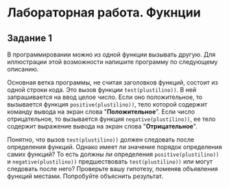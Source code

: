 # Лабораторная работа. Фукнции

## Задание 1
В программировании можно из одной функции вызывать другую. Для иллюстрации этой
возможности напишите программу по следующему описанию.

Основная ветка программы, не считая заголовков функций, состоит из одной строки кода.
Это вызов функции <code>test(plustilino))</code>. В ней запрашивается на ввод целое число. Если оно
положительное, то вызывается функция <code>positive(plustilino))</code>, тело которой содержит команду вывода на
экран слова "**Положительное**". Если число отрицательное, то вызывается функция <code>negative(plustilino))</code>,
ее тело содержит выражение вывода на экран слова "**Отрицательное**".

Понятно, что вызов <code>test(plustilino))</code> должен следовать после определения функций. Однако имеет ли
значение порядок определения самих функций? То есть должны ли определения <code>positive(plustilino))</code> и
<code>negative(plustilino))</code> предшествовать <code>test(plustilino))</code> или могут следовать после него? Проверьте вашу гипотезу,
поменяв объявления функций местами. Попробуйте объяснить результат.
